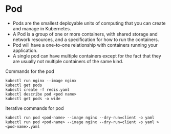 # Pod

- Pods are the smallest deployable units of computing that you can create and manage in Kubernetes.
- A Pod is a group of one or more containers, with shared storage and network resources, and a specification for how to run the containers.
- Pod will have a one-to-one relationship with containers running your application.
- A single pod can have multiple containers except for the fact that they are usually not multiple containers of the same kind.

Commands for the pod
```
kubectl run nginx --image nginx
kubectl get pods
kubectl create -f redis.yaml
kubectl describe pod <pod name>
kubectl get pods -o wide
```
Iterative commands for pod
```
kubectl run pod <pod-name> --image nginx --dry-run=client -o yaml
kubectl run pod <pod-name> --image nginx --dry-run=client -o yaml > <pod-name>.yaml
```
